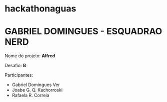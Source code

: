 # hackathonaguas


# GABRIEL DOMINGUES - ESQUADRAO NERD

Nome do projeto: **Alfred**

Desafio:  **B**

Participantes:

- Gabriel Domingues Ver
- Joabe G. Q. Kachorroski
- Rafaela R. Correia
